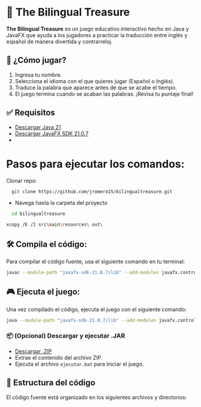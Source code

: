 # 🎯 The Bilingual Treasure

**The Bilingual Treasure** es un juego educativo interactivo hecho en Java y JavaFX que ayuda a los jugadores a practicar la traducción entre inglés y español de manera divertida y contrarreloj.

## 🚀 ¿Cómo jugar?

1. Ingresa tu nombre.
2. Selecciona el idioma con el que quieres jugar (Español o Inglés).
3. Traduce la palabra que aparece antes de que se acabe el tiempo.
4. El juego termina cuando se acaban las palabras. ¡Revisa tu puntaje final!

## ✅ Requisitos

- [Descargar Java 21](https://www-oracle-com.translate.goog/java/technologies/javase/jdk21-archive-downloads.html?_x_tr_sl=en&_x_tr_tl=es&_x_tr_hl=es&_x_tr_pto=tc)
- [Descargar JavaFX SDK 21.0.7](https://gluonhq.com/products/javafx/)
- 
# Pasos para ejecutar los comandos:

Clonar repo:

```bash
  git clone https://github.com/jromero15/bilingualtreasure.git
  ```
- Navega hasta la carpeta del proyecto
```bash
  cd bilingualtreasure
  ```
```bash
xcopy /E /I src\main\resources\ out\
  ```
## 🛠️ Compila el código:


Para compilar el código fuente, usa el siguiente comando en tu terminal:

```bash
javac --module-path "javafx-sdk-21.0.7/lib" --add-modules javafx.controls,javafx.fxml -d out src\main\java\bilingualtreasure\*.java
```

## 🎮 Ejecuta el juego:
Una vez compilado el código, ejecuta el juego con el siguiente comando:

```bash
java --module-path "javafx-sdk-21.0.7/lib" --add-modules javafx.controls,javafx.fxml -cp out bilingualtreasure.BilingualTreasure
```

### 📦  (Opcional) Descargar y ejecutar .JAR

- [Descargar .ZIP](https://drive.google.com/file/d/1sFkG10gD8mgQ4_GLE_W32tQDees6J-wL/view?usp=sharing)
- Extrae el contenido del archivo ZIP.
- Ejecuta el archivo ```ejecutar.bat``` para iniciar el juego.

## 📁  Estructura del código

El código fuente está organizado en los siguientes archivos y directorios:
